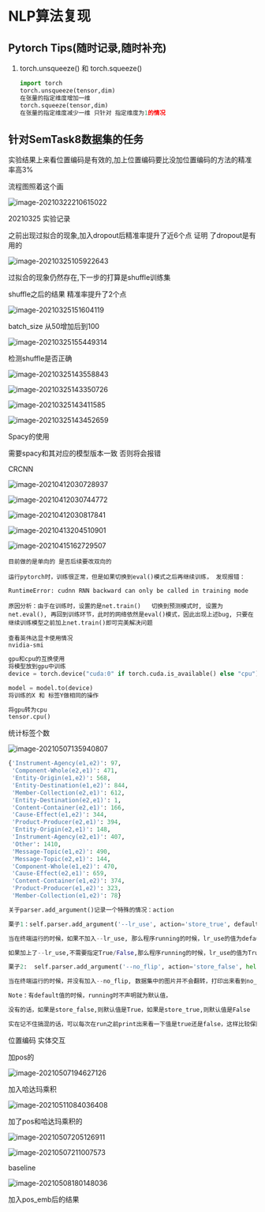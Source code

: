 # NLP算法复现



## Pytorch Tips(随时记录,随时补充)

1. torch.unsqueeze() 和  torch.squeeze()

   ```python
   import torch
   torch.unsqueeze(tensor,dim)
   在张量的指定维度增加一维
   torch.squeeze(tensor,dim)
   在张量的指定维度减少一维 只针对 指定维度为1的情况
   ```


## 针对SemTask8数据集的任务

实验结果上来看位置编码是有效的,加上位置编码要比没加位置编码的方法的精准率高3%

流程图照着这个画



![image-20210322210615022](/home/lxy/.config/Typora/typora-user-images/image-20210322210615022.png)





20210325 实验记录

之前出现过拟合的现象,加入dropout后精准率提升了近6个点 证明 了dropout是有用的

![image-20210325105922643](/home/lxy/.config/Typora/typora-user-images/image-20210325105922643.png)





过拟合的现象仍然存在,下一步的打算是shuffle训练集

shuffle之后的结果 精准率提升了2个点

![image-20210325151604119](/home/lxy/.config/Typora/typora-user-images/image-20210325151604119.png)

batch_size 从50增加后到100

![image-20210325155449314](/home/lxy/.config/Typora/typora-user-images/image-20210325155449314.png)





检测shuffle是否正确

![image-20210325143558843](/home/lxy/.config/Typora/typora-user-images/image-20210325143558843.png)

![image-20210325143350726](/home/lxy/.config/Typora/typora-user-images/image-20210325143350726.png)

![image-20210325143411585](/home/lxy/.config/Typora/typora-user-images/image-20210325143411585.png)

![image-20210325143452659](/home/lxy/.config/Typora/typora-user-images/image-20210325143452659.png)	



Spacy的使用

需要spacy和其对应的模型版本一致 否则将会报错





CRCNN

![image-20210412030728937](/home/lxy/.config/Typora/typora-user-images/image-20210412030728937.png)

![image-20210412030744772](/home/lxy/.config/Typora/typora-user-images/image-20210412030744772.png)

![image-20210412030817841](/home/lxy/.config/Typora/typora-user-images/image-20210412030817841.png)

![image-20210413204510901](/home/lxy/.config/Typora/typora-user-images/image-20210413204510901.png)



![image-20210415162729507](/home/lxy/.config/Typora/typora-user-images/image-20210415162729507.png)

```shell
目前做的是单向的 是否后续要改双向的
```





```shell
运行pytorch时，训练很正常，但是如果切换到eval()模式之后再继续训练， 发现报错：

RuntimeError: cudnn RNN backward can only be called in training mode

原因分析：由于在训练时，设置的是net.train()   切换到预测模式时, 设置为net.eval(), 再回到训练环节，此时的网络依然是eval()模式，因此出现上述bug, 只要在继续训练模型之前加上net.train()即可完美解决问题

```

```shell
查看英伟达显卡使用情况
nvidia-smi
```

```python
gpu和cpu的互换使用
将模型放到gpu中训练
device = torch.device("cuda:0" if torch.cuda.is_available() else "cpu")

model = model.to(device)
将训练的X 和 标签Y做相同的操作

将gpu转为cpu 
tensor.cpu()
```



统计标签个数

![image-20210507135940807](/home/lxy/文档/学习笔记/img/image-20210507135940807.png)

```python
{'Instrument-Agency(e1,e2)': 97,
 'Component-Whole(e2,e1)': 471,
 'Entity-Origin(e1,e2)': 568,
 'Entity-Destination(e1,e2)': 844,
 'Member-Collection(e2,e1)': 612,
 'Entity-Destination(e2,e1)': 1,
 'Content-Container(e2,e1)': 166,
 'Cause-Effect(e1,e2)': 344,
 'Product-Producer(e2,e1)': 394,
 'Entity-Origin(e2,e1)': 148,
 'Instrument-Agency(e2,e1)': 407,
 'Other': 1410,
 'Message-Topic(e1,e2)': 490,
 'Message-Topic(e2,e1)': 144,
 'Component-Whole(e1,e2)': 470,
 'Cause-Effect(e2,e1)': 659,
 'Content-Container(e1,e2)': 374,
 'Product-Producer(e1,e2)': 323,
 'Member-Collection(e1,e2)': 78}
```

```python
关于parser.add_argument()记录一个特殊的情况：action

栗子1：self.parser.add_argument('--lr_use', action='store_true', default=False, help='if or not use lr_loss')

当在终端运行的时候，如果不加入--lr_use, 那么程序running的时候，lr_use的值为default: False

如果加上了--lr_use,不需要指定True/False,那么程序running的时候，lr_use的值为True

栗子2:  self.parser.add_argument('--no_flip', action='store_false', help='.....')

当在终端运行的时候，并没有加入--no_flip, 数据集中的图片并不会翻转，打印出来看到no_flip的值为True

Note：有default值的时候，running时不声明就为默认值，

没有的话，如果是store_false,则默认值是True，如果是store_true,则默认值是False

实在记不住搞混的话，可以每次在run之前print出来看一下值是true还是false，这样比较保险
```





位置编码 实体交互





加pos的

![image-20210507194627126](/home/lxy/文档/学习笔记/img/image-20210507194627126.png)

加入哈达玛乘积

![image-20210511084036408](/home/lxy/.config/Typora/typora-user-images/image-20210511084036408.png)

加了pos和哈达玛乘积的

![image-20210507205126911](/home/lxy/文档/学习笔记/img/image-20210507205126911.png)

![image-20210507211007573](/home/lxy/文档/学习笔记/img/image-20210507211007573.png)

baseline

![image-20210508180148036](/home/lxy/文档/学习笔记/img/image-20210508180148036.png)



加入pos_emb后的结果